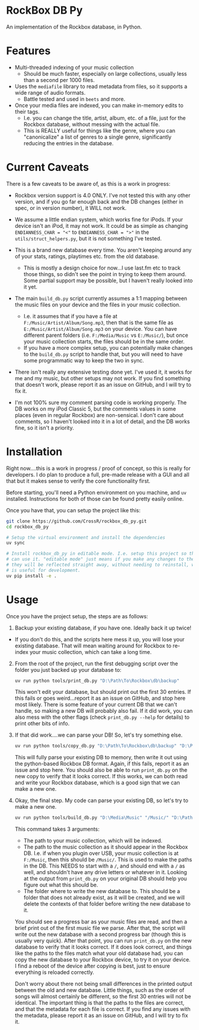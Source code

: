 # RockBox DB Py

An implementation of the Rockbox database, in Python.

# Features

- Multi-threaded indexing of your music collection
  - Should be much faster, especially on large collections, usually less than a
    second per 1000 files.
- Uses the `mediafile` library to read metadata from files, so it supports
  a wide range of audio formats.
  - Battle tested and used in `beets` and more.
- Once your media files are indexed, you can make in-memory edits to their tags.
  - I.e. you can change the title, artist, album, etc. of a file, just for
    the Rockbox database, without messing with the actual file.
  - This is REALLY useful for things like the genre, where you can "canonicalize"
    a list of genres to a single genre, significantly reducing the entries
    in the database.

# Current Caveats

There is a few caveats to be aware of, as this is a work in progress:

- Rockbox version support is 4.0 ONLY. I've not tested this with any other
  version, and if you go far enough back and the DB changes (either in spec, or
  in version number), it WILL not work.

- We assume a little endian system, which works fine for iPods. If your device
  isn't an iPod, it may not work. It could be as simple as changing
  `ENDIANNESS_CHAR = "<"` to `ENDIANNESS_CHAR = ">"` in the
  `utils/struct_helpers.py`, but it is not something I've tested.

- This is a brand new database every time. You aren't keeping around any of
  your stats, ratings, playtimes etc. from the old database.

  - This is mostly a design choice for now...I use last.fm etc to track those
    things, so didn't see the point in trying to keep them around. Some partial
    support may be possible, but I haven't really looked into it yet.

- The main `build_db.py` script currently assumes a 1:1 mapping between
  the music files on your device and the files in your music collection.

  - I.e. it assumes that if you have a file at `F:/Music/Artist/Album/Song.mp3`,
    then that is the same file as `E:/Music/Artist/Album/Song.mp3` on your
    device. You can have different parent folders (i.e. `F:/Media/Music` vs
    `E:/Music/`), but once your music collection starts, the files should be in
    the same order.
  - If you have a more complex setup, you can potentially make changes to the
    `build_db.py` script to handle that, but you will need to have some
    programmatic way to keep the two in sync.

- There isn't really any extensive testing done yet. I've used it, it works for
  me and my music, but other setups may not work. If you find something that
  doesn't work, please report it as an issue on GitHub, and I will try to fix it.

- I'm not 100% sure my comment parsing code is working properly. The DB works on
  my iPod Classic 5, but the comments values in some places (even in regular
  Rockbox) are non-sensical. I don't care about comments, so I haven't looked
  into it in a lot of detail, and the DB works fine, so it isn't a priority.

# Installation

Right now....this is a work in progress / proof of concept, so this is really for
developers. I do plan to produce a full, pre-made release with a GUI and all that
but it makes sense to verify the core functionality first.

Before starting, you'll need a Python environment on you machine, and `uv` installed.
Instructions for both of those can be found pretty easily online.

Once you have that, you can setup the project like this:

```bash
git clone https://github.com/CrossR/rockbox_db_py.git
cd rockbox_db_py

# Setup the virtual environment and install the dependencies
uv sync

# Install rockbox_db_py in editable mode. I.e. setup this project so that you
# can use it. "editable mode" just means if you make any changes to the code,
# they will be reflected straight away, without needing to reinstall, which
# is useful for development.
uv pip install -e .
```

# Usage

Once you have the project setup, the steps are as follows:

1. Backup your existing database, if you have one. Ideally back it up twice!

- If you don't do this, and the scripts here mess it up, you will lose
  your existing database. That will mean waiting around for Rockbox to
  re-index your music collection, which can take a long time.

2. From the root of the project, run the first debugging script over the
   folder you just backed up your database to:

   ```bash
   uv run python tools/print_db.py "D:\Path\To\Rockbox\db\backup"
   ```

   This won't edit your database, but should print out the first 30 entries.
   If this fails or goes weird...report it as an issue on GitHub, and stop here
   most likely. There is some feature of your current DB that we can't handle,
   so making a new DB will probably also fail. If it did work, you can also
   mess with the other flags (check `print_db.py --help` for details) to print
   other bits of info.

3. If that did work....we can parse your DB! So, let's try something else.

   ```bash
   uv run python tools/copy_db.py "D:\Path\To\Rockbox\db\backup" "D:\Path\To\Rockbox\db\copy"
   ```

   This will fully parse your existing DB to memory, then write it out using the
   python-based Rockbox DB format. Again, if this fails, report it as an issue
   and stop here. You should also be able to run `print_db.py` on the new copy
   to verify that it looks correct. If this works, we can both read and write
   your Rockbox database, which is a good sign that we can make a new one.

4. Okay, the final step. My code can parse your existing DB, so let's try to
   make a new one.

   ```bash
   uv run python tools/build_db.py "D:\Media\Music" "/Music/" "D:\Path\To\Rockbox\db\new_db"
   ```

   This command takes 3 arguments:

   - The path to your music collection, which will be indexed.
   - The path to the music collection as it should appear in the Rockbox DB.
     I.e. if when you plugin over USB, your music collection is at `F:/Music`,
     then this should be `/Music/`. This is used to make the paths in the DB.
     This NEEDS to start with a `/`, and should end with a `/` as well, and
     shouldn't have any drive letters or whatever in it. Looking at the
     output from `print_db.py` on your original DB should help you figure
     out what this should be.
   - The folder where to write the new database to. This should be a folder
     that does not already exist, as it will be created, and we will delete
     the contexts of that folder before writing the new database to it.

   You should see a progress bar as your music files are read, and then a brief
   print out of the first music file we parse. After that, the script will write
   out the new database with a second progress bar (though this is usually very
   quick). After that point, you can run `print_db.py` on the new database to
   verify that it looks correct. If it does look correct, and things like the
   paths to the files match what your old database had, you can copy the new
   database to your Rockbox device, to try it on your device.  I find a reboot
   of the device after copying is best, just to ensure everything is reloaded
   correctly.

   Don't worry about there not being small differences in the printed output
   between the old and new database. Little things, such as the order of songs
   will almost certainly be different, so the first 30 entries will not be
   identical. The important thing is that the paths to the files are correct,
   and that the metadata for each file is correct. If you find any issues with
   the metadata, please report it as an issue on GitHub, and I will try to
   fix it.
